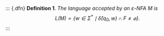::: {.dfn}
**Definition 1**. *The language accepted by an $\varepsilon$-NFA $M$ is
$$L(M) = \{w \in \Sigma^* \mid \widehat{\delta}(q_0, w) \cap F \ne \varnothing\}.$$*
:::
